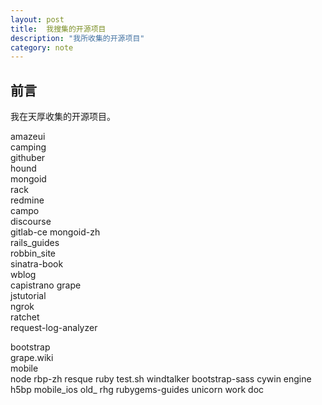 ```yaml
---
layout: post
title:  我搜集的开源项目
description: "我所收集的开源项目"
category: note
---
```


## 前言

我在天厚收集的开源项目。



amazeui         
camping              
githuber    
hound       
mongoid         
rack          
redmine             
campo                 
discourse    
gitlab-ce 
mongoid-zh      
rails_guides  
robbin_site      
sinatra-book  
wblog       
capistrano
grape       
jstutorial  
ngrok          
ratchet       
request-log-analyzer 

bootstrap      
grape.wiki  
mobile      
node            rbp-zh        resque                ruby             test.sh       windtalker
bootstrap-sass  cywin                 engine       h5bp        mobile_ios  old_
rhg                   rubygems-guides  unicorn       work doc

